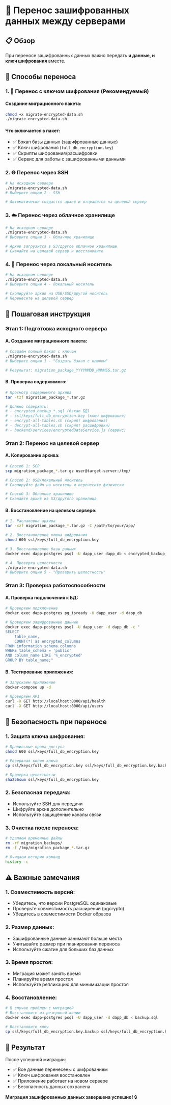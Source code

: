 # 🔄 Перенос зашифрованных данных между серверами

## 📋 Обзор

При переносе зашифрованных данных важно передать **и данные, и ключ шифрования** вместе.

## 🎯 Способы переноса

### **1. 🔑 Перенос с ключом шифрования (Рекомендуемый)**

#### **Создание миграционного пакета:**
```bash
chmod +x migrate-encrypted-data.sh
./migrate-encrypted-data.sh
```

#### **Что включается в пакет:**
- ✅ Бэкап базы данных (зашифрованные данные)
- ✅ Ключ шифрования (`full_db_encryption.key`)
- ✅ Скрипты шифрования/расшифровки
- ✅ Сервис для работы с зашифрованными данными

### **2. 🌐 Перенос через SSH**
```bash
# На исходном сервере
./migrate-encrypted-data.sh
# Выберите опцию 2 - SSH

# Автоматически создастся архив и отправится на целевой сервер
```

### **3. ☁️ Перенос через облачное хранилище**
```bash
# На исходном сервере
./migrate-encrypted-data.sh
# Выберите опцию 3 - Облачное хранилище

# Архив загрузится в S3/другое облачное хранилище
# Скачайте на целевой сервер и восстановите
```

### **4. 💾 Перенос через локальный носитель**
```bash
# На исходном сервере
./migrate-encrypted-data.sh
# Выберите опцию 4 - Локальный носитель

# Скопируйте архив на USB/SSD/другой носитель
# Перенесите на целевой сервер
```

## 🚀 Пошаговая инструкция

### **Этап 1: Подготовка исходного сервера**

#### **A. Создание миграционного пакета:**
```bash
# Создаём полный бэкап с ключом
./migrate-encrypted-data.sh
# Выберите опцию 1 - "Создать бэкап с ключом"

# Результат: migration_package_YYYYMMDD_HHMMSS.tar.gz
```

#### **B. Проверка содержимого:**
```bash
# Просмотр содержимого архива
tar -tzf migration_package_*.tar.gz

# Должно содержать:
# - encrypted_backup_*.sql (бэкап БД)
# - ssl/keys/full_db_encryption.key (ключ шифрования)
# - encrypt-all-tables.sh (скрипт шифрования)
# - decrypt-all-tables.sh (скрипт расшифровки)
# - backend/services/encryptedDataService.js (сервис)
```

### **Этап 2: Перенос на целевой сервер**

#### **A. Копирование архива:**
```bash
# Способ 1: SCP
scp migration_package_*.tar.gz user@target-server:/tmp/

# Способ 2: USB/локальный носитель
# Скопируйте файл на носитель и перенесите физически

# Способ 3: Облачное хранилище
# Скачайте архив из S3/другого хранилища
```

#### **B. Восстановление на целевом сервере:**
```bash
# 1. Распаковка архива
tar -xzf migration_package_*.tar.gz -C /path/to/your/app/

# 2. Восстановление ключа шифрования
chmod 600 ssl/keys/full_db_encryption.key

# 3. Восстановление базы данных
docker exec dapp-postgres psql -U dapp_user dapp_db < encrypted_backup_*.sql

# 4. Проверка целостности
./migrate-encrypted-data.sh
# Выберите опцию 5 - "Проверить целостность"
```

### **Этап 3: Проверка работоспособности**

#### **A. Проверка подключения к БД:**
```bash
# Проверяем подключение
docker exec dapp-postgres pg_isready -U dapp_user -d dapp_db

# Проверяем зашифрованные данные
docker exec dapp-postgres psql -U dapp_user -d dapp_db -c "
SELECT 
    table_name,
    COUNT(*) as encrypted_columns
FROM information_schema.columns 
WHERE table_schema = 'public'
AND column_name LIKE '%_encrypted'
GROUP BY table_name;"
```

#### **B. Тестирование приложения:**
```bash
# Запускаем приложение
docker-compose up -d

# Проверяем API
curl -X GET http://localhost:8000/api/health
curl -X GET http://localhost:8000/api/users
```

## 🔐 Безопасность при переносе

### **1. Защита ключа шифрования:**
```bash
# Правильные права доступа
chmod 600 ssl/keys/full_db_encryption.key

# Резервная копия ключа
cp ssl/keys/full_db_encryption.key ssl/keys/full_db_encryption.key.backup

# Проверка целостности
sha256sum ssl/keys/full_db_encryption.key
```

### **2. Безопасная передача:**
- Используйте SSH для передачи
- Шифруйте архив дополнительно
- Используйте защищённые каналы связи

### **3. Очистка после переноса:**
```bash
# Удаляем временные файлы
rm -rf migration_backups/
rm -f /tmp/migration_package_*.tar.gz

# Очищаем историю команд
history -c
```

## ⚠️ Важные замечания

### **1. Совместимость версий:**
- Убедитесь, что версии PostgreSQL одинаковые
- Проверьте совместимость расширений (pgcrypto)
- Убедитесь в совместимости Docker образов

### **2. Размер данных:**
- Зашифрованные данные занимают больше места
- Учитывайте размер при планировании переноса
- Используйте сжатие для больших баз данных

### **3. Время простоя:**
- Миграция может занять время
- Планируйте время простоя
- Используйте репликацию для минимизации простоя

### **4. Восстановление:**
```bash
# В случае проблем с миграцией
# Восстановите из резервной копии
docker exec dapp-postgres psql -U dapp_user -d dapp_db < backup.sql

# Восстановите ключ
cp ssl/keys/full_db_encryption.key.backup ssl/keys/full_db_encryption.key
```

## 🎯 Результат

После успешной миграции:
- ✅ Все данные перенесены с шифрованием
- ✅ Ключ шифрования восстановлен
- ✅ Приложение работает на новом сервере
- ✅ Безопасность данных сохранена

**Миграция зашифрованных данных завершена успешно!** 🔒 